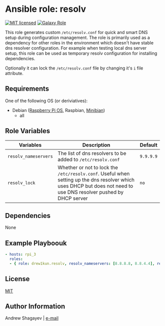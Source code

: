 # Ansible role: resolv

[![MIT licensed][mit-badge]][mit-link]
[![Galaxy Role][role-badge]][galaxy-link]

This role generates custom `/etc/resolv.conf` for quick and smart DNS setup during configuration management.
The role is primarily used as a dependency for other roles in the environment which doesn't have stable dns resolver configuration.
For example when testing local dns server setup, this role can be used as temporary resolv configuration for installing dependencies.

Optionally it can lock the `/etc/resolv.conf` file by changing it's `i` file attribute.

Requirements
----

One of the following OS (or deriviatives):

 - Debian ([Raspberry Pi OS][rpi-os-link], Raspbian, [Minibian][minibian-link])
   - all


Role Variables
----
| Variables | Description | Default|
|-----------|-------------|--------|
| `resolv_nameservers` | The list of dns resolvers to be added to `/etc/resolv.conf` | `9.9.9.9` |
| `resolv_lock` | Whether or not to lock the `/etc/resolv.conf`. Useful when setting up the dns resolver which uses DHCP but does not need to use DNS resolver pushed by DHCP server | `no` |

Dependencies
----

None

Example Playboouk
----

```yaml
- hosts: rpi_3
  roles:
  - { role: drew1kun.resolv, resolv_nameservers: [8.8.8.8, 8.8.4.4], resolv_lock: no }
```

License
----

[MIT][mit-link]

Author Information
----

Andrew Shagayev | [e-mail](mailto:drewshg@gmail.com)

[role-badge]: https://img.shields.io/badge/role-drew1kun.resolv-green.svg
[galaxy-link]: https://galaxy.ansible.com/drew1kun/resolv/
[mit-badge]: https://img.shields.io/badge/license-MIT-blue.svg
[mit-link]: https://raw.githubusercontent.com/drew1kun/ansible-resolv/master/LICENSE
[minibian-link]: https://minibianpi.wordpress.com/
[rpi-os-link]: https://www.raspberrypi.com/software/operating-systems/
